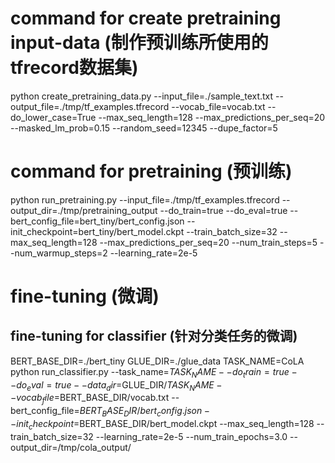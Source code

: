 # command for create pretraining input-data (制作预训练所使用的tfrecord数据集)

python create_pretraining_data.py --input_file=./sample_text.txt --output_file=./tmp/tf_examples.tfrecord --vocab_file=vocab.txt --do_lower_case=True --max_seq_length=128 --max_predictions_per_seq=20 --masked_lm_prob=0.15 --random_seed=12345 --dupe_factor=5

# command for pretraining (预训练)
python run_pretraining.py --input_file=./tmp/tf_examples.tfrecord --output_dir=./tmp/pretraining_output --do_train=true --do_eval=true --bert_config_file=bert_tiny/bert_config.json --init_checkpoint=bert_tiny/bert_model.ckpt --train_batch_size=32 --max_seq_length=128 --max_predictions_per_seq=20 --num_train_steps=5 --num_warmup_steps=2 --learning_rate=2e-5

# fine-tuning (微调)
## fine-tuning for classifier (针对分类任务的微调)
BERT_BASE_DIR=./bert_tiny
GLUE_DIR=./glue_data
TASK_NAME=CoLA
python run_classifier.py --task_name=$TASK_NAME --do_train=true --do_eval=true --data_dir=$GLUE_DIR/$TASK_NAME --vocab_file=$BERT_BASE_DIR/vocab.txt --bert_config_file=$BERT_BASE_DIR/bert_config.json --init_checkpoint=$BERT_BASE_DIR/bert_model.ckpt --max_seq_length=128 --train_batch_size=32 --learning_rate=2e-5 --num_train_epochs=3.0 --output_dir=/tmp/cola_output/